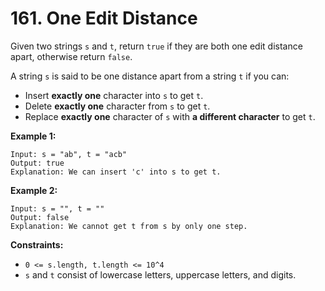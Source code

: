 # 161. One Edit Distance

Given two strings `s` and `t`, return `true` if they are both one edit distance apart, otherwise return `false`.

A string `s` is said to be one distance apart from a string `t` if you can:

- Insert **exactly one** character into `s` to get `t`.
- Delete **exactly one** character from `s` to get `t`.
- Replace **exactly one** character of `s` with **a different character** to get `t`.

**Example 1:**

```()
Input: s = "ab", t = "acb"
Output: true
Explanation: We can insert 'c' into s to get t.
```

**Example 2:**

```()
Input: s = "", t = ""
Output: false
Explanation: We cannot get t from s by only one step.
```

**Constraints:**

- `0 <= s.length, t.length <= 10^4`
- `s` and `t` consist of lowercase letters, uppercase letters, and digits.
